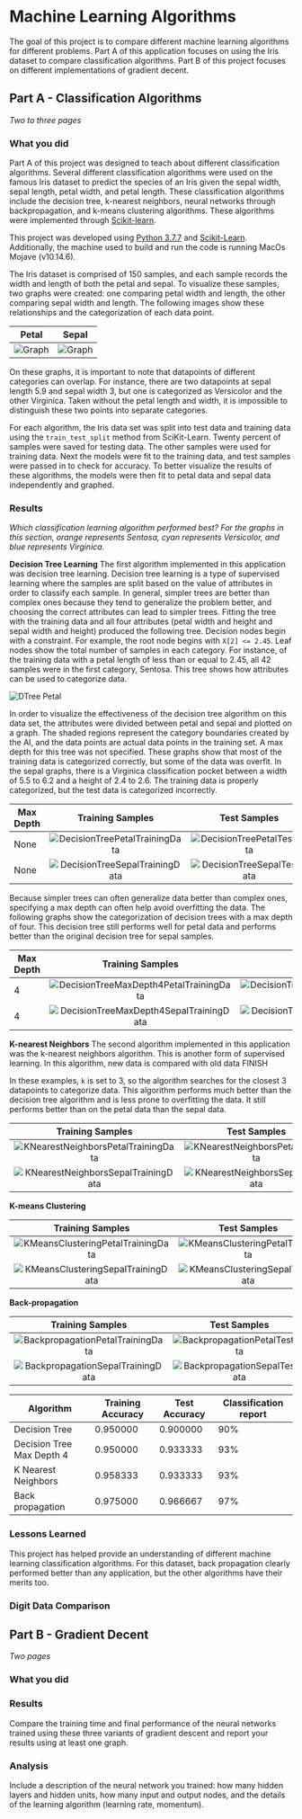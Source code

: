 # Machine Learning Algorithms

The goal of this project is to compare different machine learning algorithms for different problems. Part A of this application focuses on using the Iris dataset to compare classification algorithms. Part B of this project focuses on different implementations of gradient decent.

## Part A - Classification Algorithms

_Two to three pages_

### What you did

Part A of this project was designed to teach about different classification algorithms. Several different classification algorithms were used on the famous Iris dataset to predict the species of an Iris given the sepal width, sepal length, petal width, and petal length. These classification algorithms include the decision tree, k-nearest neighbors, neural networks through backpropagation, and k-means clustering algorithms. These algorithms were implemented through [Scikit-learn](https://scikit-learn.org/stable/index.html).</br>

This project was developed using [Python 3.7.7](https://www.python.org/downloads/release/python-370/) and [Scikit-Learn](https://scikit-learn.org/stable/index.html). Additionally, the machine used to build and run the code is running MacOs Mojave (v10.14.6).</br>

The Iris dataset is comprised of 150 samples, and each sample records the width and length of both the petal and sepal. To visualize these samples, two graphs were created: one comparing petal width and length, the other comparing sepal width and length. The following images show these relationships and the categorization of each data point.</br>

|Petal                                                                          |Sepal                                                                      |
|:-----------------------------------------------------------------------------:|:-------------------------------------------------------------------------:|
|![Graph](A/images/Iris-classification-according-to-Petal-measurements.png)     |  ![Graph](A/images/Iris-classification-according-to-Sepal-measurements.png)|

On these graphs, it is important to note that datapoints of different categories can overlap. For instance, there are two datapoints at sepal length 5.9 and sepal width 3, but one is categorized as Versicolor and the other Virginica. Taken without the petal length and width, it is impossible to distinguish these two points into separate categories. </br>

For each algorithm, the Iris data set was split into test data and training data using the ```train_test_split``` method from SciKit-Learn. Twenty percent of samples were saved for testing data. The other samples were used for training data. Next the models were fit to the training data, and test samples were passed in to check for accuracy. To better visualize the results of these algorithms, the models were then fit to petal data and sepal data independently and graphed.

### Results

_Which classification learning algorithm performed best?_
*For the graphs in this section, orange represents Sentosa, cyan represents Versicolor, and blue represents Virginica.*

**Decision Tree Learning** The first algorithm implemented in this application was decision tree learning. Decision tree learning is a type of supervised learning where the samples are split based on the value of attributes in order to classify each sample. In general, simpler trees are better than complex ones because they tend to generalize the problem better, and choosing the correct attributes can lead to simpler trees. Fitting the tree with the training data and all four attributes (petal width and height and sepal width and height) produced the following tree. Decision nodes begin with a constraint. For example, the root node begins with ```X[2] <= 2.45```. Leaf nodes show the total number of samples in each category. For instance, of the training data with a petal length of less than or equal to 2.45, all 42 samples were in the first category, Sentosa. This tree shows how attributes can be used to categorize data.</br>

![DTree Petal](A/images/DecisionTree.png)</br>

In order to visualize the effectiveness of the decision tree algorithm on this data set, the attributes were divided between petal and sepal and plotted on a graph. The shaded regions represent the category boundaries created by the AI, and the data points are actual data points in the training set. A max depth for this tree was not specified. These graphs show that most of the training data is categorized correctly, but some of the data was overfit. In the sepal graphs, there is a Virginica classification pocket between a width of 5.5 to 6.2 and a height of 2.4 to 2.6. The training data is properly categorized, but the test data is categorized incorrectly.</br>

|Max Depth  |Training Samples                                                            |Test Samples                                                               |
|-----------|:--------------------------------------------------------------------------:|:-------------------------------------------------------------------------:|
|None       |![DecisionTreePetalTrainingData](A/images/DecisionTreePetalTrainingData.png)      | ![DecisionTreePetalTestData](A/images/DecisionTreePetalTestData.png)|
|None       |![DecisionTreeSepalTrainingData](A/images/DecisionTreeSepalTrainingData.png)      | ![DecisionTreeSepalTestData](A/images/DecisionTreeSepalTestData.png)|

Because simpler trees can often generalize data better than complex ones, specifying a max depth can often help avoid overfitting the data. The following graphs show the categorization of decision trees with a max depth of four. This decision tree still performs well for petal data and performs better than the original decision tree for sepal samples.</br>

|Max Depth  |Training Samples                                                            |Test Samples                                                               |
|-----------|:--------------------------------------------------------------------------:|:-------------------------------------------------------------------------:|
|4          |![DecisionTreeMaxDepth4PetalTrainingData](A/images/DecisionTreeMaxDepth4PetalTrainingData.png)| ![DecisionTreeMaxDepth4PetalTestData](A/images/DecisionTreeMaxDepth4PetalTestData.png)|
|4          |![DecisionTreeMaxDepth4SepalTrainingData](A/images/DecisionTreeMaxDepth4SepalTrainingData.png)| ![DecisionTreeMaxDepth4SepalTestData](A/images/DecisionTreeMaxDepth4SepalTestData.png)|

**K-nearest Neighbors** The second algorithm implemented in this application was the k-nearest neighbors algorithm. This is another form of supervised learning. In this algorithm, new data is compared with old data FINISH</br>

In these examples, ```k``` is set to 3, so the algorithm searches for the closest 3 datapoints to categorize data. This algorithm performs much better than the decision tree algorithm and is less prone to overfitting the data. It still performs better than on the petal data than the sepal data.</br>

|Training Samples                                                                 |Test Samples                                                                   |
|:-------------------------------------------------------------------------------:|:-----------------------------------------------------------------------------:|
|![KNearestNeighborsPetalTrainingData](A/images/KNearestNeighborsPetalTrainingData.png) |![KNearestNeighborsPetalTestData](A/images/KNearestNeighborsPetalTestData.png) |
|![KNearestNeighborsSepalTrainingData](A/images/KNearestNeighborsSepalTrainingData.png) |![KNearestNeighborsSepalTestData](A/images/KNearestNeighborsSepalTestData.png) |

**K-means Clustering**   </br>

|Training Samples                                                                 |Test Samples                                                                   |
|:-------------------------------------------------------------------------------:|:-----------------------------------------------------------------------------:|
|![KMeansClusteringPetalTrainingData](A/images/KMeansClusteringPetalTrainingData.png)   |![KMeansClusteringPetalTestData](A/images/KMeansClusteringPetalTestData.png)   |
|![KMeansClusteringSepalTrainingData](A/images/KMeansClusteringSepalTrainingData.png)   |![KMeansClusteringSepalTestData](A/images/KMeansClusteringSepalTestData.png)   |

**Back-propagation**   </br>

|Training Samples                                                                 |Test Samples                                                                   |
|:-------------------------------------------------------------------------------:|:-----------------------------------------------------------------------------:|
|![BackpropagationPetalTrainingData](A/images/BackpropagationPetalTrainingData.png)     |![BackpropagationPetalTestData](A/images/BackpropagationPetalTestData.png)     |
|![BackpropagationSepalTrainingData](A/images/BackpropagationSepalTrainingData.png)     |![BackpropagationSepalTestData](A/images/BackpropagationSepalTestData.png)     |

|Algorithm                      |Training Accuracy              |Test Accuracy                  |Classification report          |
|-------------------------------|-------------------------------|-------------------------------|-------------------------------|
|Decision Tree                  |0.950000                       |0.900000                       |90%                            |
|Decision Tree Max Depth 4      |0.950000                       |0.933333                       |93%                            |
|K Nearest Neighbors            |0.958333                       |0.933333                       |93%                            |
|Back propagation               |0.975000                       |0.966667                       |97%                            |

### Lessons Learned

This project has helped provide an understanding of different machine learning classification algorithms. For this dataset, back propagation clearly performed better than any application, but the other algorithms have their merits too.</br>

### Digit Data Comparison

## Part B - Gradient Decent

_Two pages_

### What you did

### Results

Compare the training time and final performance of the neural networks trained using these three variants of gradient descent and report your results using at least one graph.

### Analysis

Include a description of the neural network you trained: how many hidden layers and hidden units, how many input and output nodes, and the details of the learning algorithm (learning rate, momentum).